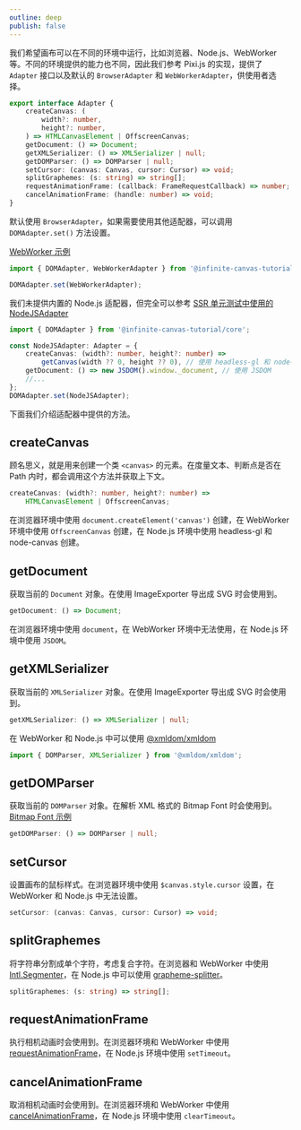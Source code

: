```yaml
---
outline: deep
publish: false
---
```


我们希望画布可以在不同的环境中运行，比如浏览器、Node.js、WebWorker 等。不同的环境提供的能力也不同，因此我们参考 Pixi.js 的实现，提供了 `Adapter` 接口以及默认的 `BrowserAdapter` 和 `WebWorkerAdapter`，供使用者选择。

```ts
export interface Adapter {
    createCanvas: (
        width?: number,
        height?: number,
    ) => HTMLCanvasElement | OffscreenCanvas;
    getDocument: () => Document;
    getXMLSerializer: () => XMLSerializer | null;
    getDOMParser: () => DOMParser | null;
    setCursor: (canvas: Canvas, cursor: Cursor) => void;
    splitGraphemes: (s: string) => string[];
    requestAnimationFrame: (callback: FrameRequestCallback) => number;
    cancelAnimationFrame: (handle: number) => void;
}
```

默认使用 `BrowserAdapter`，如果需要使用其他适配器，可以调用 `DOMAdapter.set()` 方法设置。

[WebWorker 示例]

```ts
import { DOMAdapter, WebWorkerAdapter } from '@infinite-canvas-tutorial/core';

DOMAdapter.set(WebWorkerAdapter);
```

我们未提供内置的 Node.js 适配器，但完全可以参考 [SSR 单元测试中使用的 NodeJSAdapter]

```ts
import { DOMAdapter } from '@infinite-canvas-tutorial/core';

const NodeJSAdapter: Adapter = {
    createCanvas: (width?: number, height?: number) =>
        getCanvas(width ?? 0, height ?? 0), // 使用 headless-gl 和 node-canvas
    getDocument: () => new JSDOM().window._document, // 使用 JSDOM
    //...
};
DOMAdapter.set(NodeJSAdapter);
```

下面我们介绍适配器中提供的方法。

## createCanvas

顾名思义，就是用来创建一个类 `<canvas>` 的元素。在度量文本、判断点是否在 Path 内时，都会调用这个方法并获取上下文。

```ts
createCanvas: (width?: number, height?: number) =>
    HTMLCanvasElement | OffscreenCanvas;
```

在浏览器环境中使用 `document.createElement('canvas')` 创建，在 WebWorker 环境中使用 `OffscreenCanvas` 创建，在 Node.js 环境中使用 headless-gl 和 node-canvas 创建。

## getDocument

获取当前的 `Document` 对象。在使用 ImageExporter 导出成 SVG 时会使用到。

```ts
getDocument: () => Document;
```

在浏览器环境中使用 `document`，在 WebWorker 环境中无法使用，在 Node.js 环境中使用 `JSDOM`。

## getXMLSerializer

获取当前的 `XMLSerializer` 对象。在使用 ImageExporter 导出成 SVG 时会使用到。

```ts
getXMLSerializer: () => XMLSerializer | null;
```

在 WebWorker 和 Node.js 中可以使用 [@xmldom/xmldom]

```ts
import { DOMParser, XMLSerializer } from '@xmldom/xmldom';
```

## getDOMParser

获取当前的 `DOMParser` 对象。在解析 XML 格式的 Bitmap Font 时会使用到。[Bitmap Font 示例]

```ts
getDOMParser: () => DOMParser | null;
```

## setCursor

设置画布的鼠标样式。在浏览器环境中使用 `$canvas.style.cursor` 设置，在 WebWorker 和 Node.js 中无法设置。

```ts
setCursor: (canvas: Canvas, cursor: Cursor) => void;
```

## splitGraphemes

将字符串分割成单个字符，考虑复合字符。在浏览器和 WebWorker 中使用 [Intl.Segmenter]，在 Node.js 中可以使用 [grapheme-splitter]。

```ts
splitGraphemes: (s: string) => string[];
```

## requestAnimationFrame

执行相机动画时会使用到。在浏览器环境和 WebWorker 中使用 [requestAnimationFrame]，在 Node.js 环境中使用 `setTimeout`。

## cancelAnimationFrame

取消相机动画时会使用到。在浏览器环境和 WebWorker 中使用 [cancelAnimationFrame]，在 Node.js 环境中使用 `clearTimeout`。

[WebWorker 示例]: /zh/example/webworker
[SSR 单元测试中使用的 NodeJSAdapter]: https://github.com/xiaoiver/infinite-canvas-tutorial/blob/master/__tests__/utils.ts#L93-L105
[requestAnimationFrame]: https://developer.mozilla.org/en-US/docs/Web/API/Window/requestAnimationFrame
[cancelAnimationFrame]: https://developer.mozilla.org/en-US/docs/Web/API/Window/cancelAnimationFrame
[@xmldom/xmldom]: https://www.npmjs.com/package/@xmldom/xmldom
[Bitmap Font 示例]: /zh/example/bitmap-font
[Intl.Segmenter]: https://developer.mozilla.org/en-US/docs/Web/JavaScript/Reference/Global_Objects/Intl/Segmenter
[grapheme-splitter]: https://github.com/orling/grapheme-splitter
